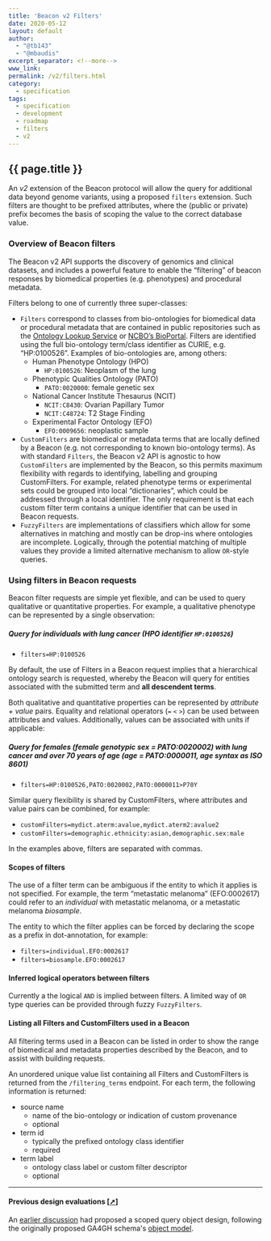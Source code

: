 ```yaml
---
title: 'Beacon v2 Filters'
date: 2020-05-12
layout: default
author:
  - "@tb143"
  - "@mbaudis"
excerpt_separator: <!--more-->
www_link:
permalink: /v2/filters.html
category:
  - specification
tags:
  - specification
  - development
  - roadmap
  - filters
  - v2
---
```


## {{ page.title }}

An *v2* extension of the Beacon protocol will allow the query for additional
data beyond genome variants, using a proposed `filters` extension. Such filters
are thought to be prefixed attributes, where the (public or private) prefix
becomes the basis of scoping the value to the correct database value.

<!--more-->

### Overview of Beacon filters

The Beacon v2 API supports the discovery of genomics and clinical datasets, and
includes a powerful feature to enable the “filtering” of beacon responses by
biomedical properties (e.g. phenotypes) and procedural metadata.

Filters belong to one of currently three super-classes:

* `Filters` correspond to classes from bio-ontologies for biomedical data or
procedural metadata that are contained in public repositories such as the
[Ontology Lookup Service](https://www.ebi.ac.uk/ols/ontologies) or
[NCBO’s BioPortal](https://bioportal.bioontology.org/ontologies).  Filters are
identified using the full bio-ontology term/class identifier as CURIE, e.g.
“HP:0100526”.  Examples of bio-ontologies are, among others:
  - Human Phenotype Ontology (HPO)
    * `HP:0100526`: Neoplasm of the lung
  - Phenotypic Qualities Ontology (PATO)
    * `PATO:0020000`: female genetic sex
  - National Cancer Institute Thesaurus (NCIT)
    * `NCIT:C8430`: Ovarian Papillary Tumor
    * `NCIT:C48724`: T2 Stage Finding
  - Experimental Factor Ontology (EFO)
    * `EFO:0009656`: neoplastic sample
* `CustomFilters` are biomedical or metadata terms that are locally defined by a
Beacon (e.g. not corresponding to known bio-ontology terms).  As with standard
`Filters`, the Beacon v2 API is agnostic to how `CustomFilters` are implemented
by the Beacon, so this permits maximum flexibility with regards to identifying,
labelling and grouping CustomFilters. For example, related phenotype terms or
experimental sets could be grouped into local “dictionaries”, which could be
addressed through a local identifier.  The only requirement is that each custom
filter term contains a unique identifier that can be used in Beacon requests.
* `FuzzyFilters` are implementations of classifiers which allow for some
alternatives in matching and mostly can be drop-ins where ontologies are
incomplete. Logically, through the potential matching of multiple values they
provide a limited alternative mechanism to allow `OR`-style queries.

### Using filters in Beacon requests

Beacon filter requests are simple yet flexible, and can be used to query
qualitative or quantitative properties. For example, a qualitative phenotype can
be represented by a single observation:

##### Query for individuals with lung cancer (HPO identifier `HP:0100526`)

* `filters=HP:0100526`

By default, the use of Filters in a Beacon request implies that a hierarchical
ontology search is requested, whereby the Beacon will query for entities
associated with the submitted term and **all descendent terms**.

Both qualitative and quantitative properties can be represented by _attribute +
value_ pairs.  Equality and relational operators (`=` `<` `>`) can be used
between attributes and values. Additionally, values can be associated with units
if applicable:

##### Query for females (female genotypic sex = PATO:0020002) with lung cancer and over 70 years of age (age = PATO:0000011, age syntax as ISO 8601)

* `filters=HP:0100526,PATO:0020002,PATO:0000011>P70Y`

Similar query flexibility is shared by CustomFilters, where attributes and value
pairs can be combined, for example:

* `customFilters=mydict.aterm:avalue,mydict.aterm2:avalue2`
* `customFilters=demographic.ethnicity:asian,demographic.sex:male`

In the examples above, filters are separated with commas.

#### Scopes of filters

The use of a filter term can be ambiguous if the entity to which it applies is
not specified.  For example, the term “metastatic melanoma” (EFO:0002617) could
refer to an _individual_ with metastatic melanoma, or a metastatic melanoma
_biosample_.

The entity to which the filter applies can be forced by declaring the scope as a
prefix in dot-annotation, for example:

* `filters=individual.EFO:0002617`
* `filters=biosample.EFO:0002617`

#### Inferred logical operators between filters

Currently a the logical `AND` is implied between filters. A limited way of `OR`
type queries can be provided through fuzzy `FuzzyFilters`.

#### Listing all Filters and CustomFilters used in a Beacon

All filtering terms used in a Beacon can be listed in order to show the range of
biomedical and metadata properties described by the Beacon, and to assist with
building requests.

An unordered unique value list containing all Filters and CustomFilters is
returned from the `/filtering_terms` endpoint.  For each term, the following
information is returned:

* source name
  - name of the bio-ontology or indication of custom provenance
  - optional
* term id
  - typically the prefixed ontology class identifier
  - required
* term label
  - ontology class label or custom filter descriptor
  - optional


---


#### Previous design evaluations [[➚](/roadmap/bioontologies.html)]

An [earlier discussion](/roadmap/bioontologies.html) had proposed a scoped query
object design, following the originally proposed GA4GH schema's [object model](https://schemablocks.org/standards/ga4gh-data-model.html).
